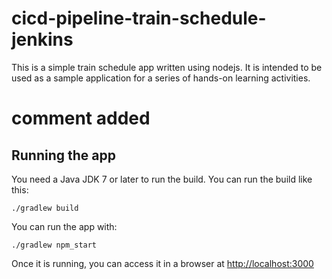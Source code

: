 # cicd-pipeline-train-schedule-jenkins

This is a simple train schedule app written using nodejs. It is intended to be used as a sample application for a series of hands-on learning activities.

# comment added   
## Running the app

You need a Java JDK 7 or later to run the build. You can run the build like this:

    ./gradlew build

You can run the app with:

    ./gradlew npm_start

Once it is running, you can access it in a browser at [http://localhost:3000](http://localhost:3000)
